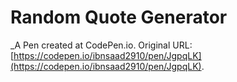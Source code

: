 # Random Quote Generator
 _A Pen created at CodePen.io. Original URL: [https://codepen.io/ibnsaad2910/pen/JgpqLK](https://codepen.io/ibnsaad2910/pen/JgpqLK).

 